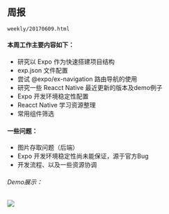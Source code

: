 ## 周报

`weekly/20170609.html`

#### 本周工作主要内容如下：

- 研究以 Expo 作为快速搭建项目结构
- exp.json 文件配置
- 尝试 @expo/ex-navigation 路由导航的使用
- 研究一些 Reacct Native 最近更新的版本及demo例子
- Expo 开发环境稳定性配置
- Reacct Native 学习资源整理
- 常用组件筛选

#### 一些问题：
- 图片存取问题（后端）
- Expo 开发环境稳定性尚未能保证，源于官方Bug
- 开发流程、以及一些资源协调

###### Demo展示：
![](http://ww1.sinaimg.cn/large/69b05e0aly1fgf2qcf8glg20ko1264j3.gif)